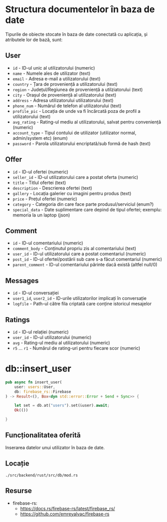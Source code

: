 # Structura documentelor în baza de date
Tipurile de obiecte stocate în baza de date conectată cu aplicația, și atributele lor de bază, sunt:

## User
* `id` - ID-ul unic al utilizatorului (numeric)
* `name` - Numele ales de utilizator (text)
* `email` - Adresa e-mail a utilizatorului (text)
* `country` - Țara de proveniență a utilizatorului (text)
* `region` - Județul/Regiunea de proveniență a utilziatorului (text)
* `city` - Orașul de proveniență al utilizatorului (text)
* `address` - Adresa utilizatorului utilizatorului (text)
* `phone_num` - Numărul de telefon al utilizatorului (text)
* `profile_pic` - Locația de unde va fi încărcată poza de profil a utilizatorului (text)
* `avg_rating` - Rating-ul mediu al utilizatorului, salvat pentru conveniență (numeric)
* `account_type` - Tipul contului de utilizator (utilizator normal, admin/system etc) (enum)
* `password` - Parola utilizatorului encriptată/sub formă de hash (text)

## Offer
* `id` - ID-ul ofertei (numeric)
* `seller_id` - ID-ul utilizatorului care a postat oferta (numeric)
* `title` - Titlul ofertei (text)
* `description` - Descrierea ofertei (text)
* `gallery` - Locația galerier cu imagini pentru produs (text)
* `price` - Prețul ofertei (numeric)
* `category` - Categoria din care face parte produsul/serviciul (enum?)
* `special_data` - Date suplimentare care depind de tipul ofertei; exemplu: memoria la un laptop (json)

## Comment
* `id` - ID-ul comentariului (numeric)
* `comment_body` - Conținutul propriu zis al comentariului (text)
* `user_id` - ID-ul utilizatorului care a postat comentariul (numeric)
* `post_id` - ID-ul ofertei/postării sub care s-a făcut comentariul (numeric)
* `parent_comment` - ID-ul comentariului părinte dacă există (altfel null/0)

## Messages
* `id` - ID-ul conversației
* `user1_id`, `user2_id` - ID-urile utilizatorilor implicați în conversație
* `logfile` - Path-ul către fila criptată care conține istoricul mesajelor

## Ratings
* `id` - ID-ul relației (numeric)
* `user_id` - ID-ul utilizatorului (numeric)
* `avg` - Rating-ul mediu al utilizatorului (numeric)
* `r5` ... `r1` - Numărul de rating-uri pentru fiecare scor (numeric)

# db::insert_user

```rs
pub async fn insert_user(
    user: users::User,
    db: firebase_rs::Firebase
) -> Result<(), Box<dyn std::error::Error + Send + Sync>> { 

    let set = db.at("users").set(&user).await;
    Ok(())

}
```

## Funcționalitatea oferită
Inserarea datelor unui utilizator în baza de date.

## Locație
```./src/backend/rust/src/db/mod.rs```

## Resurse
 - firebase-rs: 
    - https://docs.rs/firebase-rs/latest/firebase_rs/
    - https://github.com/emreyalvac/firebase-rs